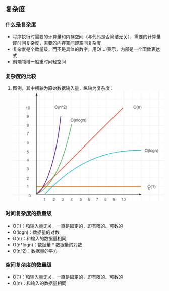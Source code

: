 ## 复杂度

### 什么是复杂度
* 程序执行时需要的计算量和内存空间（与代码是否简洁无关），需要的计算量即时间复杂度，需要的内存空间即空间复杂度
* 复杂度是个数量级，而不是具体的数字，用O(...)表示，内部是一个函数表达式
* 前端领域一般重时间轻空间

### 复杂度的比较
1. 图例，其中横轴为原始数据输入量，纵轴为复杂度：
![Alt](./复杂度比较.png)

### 时间复杂度的数量级
* O(1)：和输入量无关，一直是固定的，即有限的、可数的
* O(logn)：数据量的对数
* O(n)：和输入的数据量相同
* O(n*logn)：数据量 * 数据量的对数
* O(n^2)：数据量的平方

### 空间复杂度的数量级
* O(1)：和输入量无关，一直是固定的，即有限的、可数的
* O(n)：和输入的数据量相同